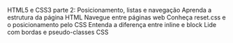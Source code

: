 ﻿HTML5 e CSS3 parte 2: Posicionamento, listas e navegação Aprenda a estrutura da página HTML Navegue entre páginas web Conheça reset.css e o posicionamento pelo CSS Entenda a diferença entre inline e block Lide com bordas e pseudo-classes CSS
